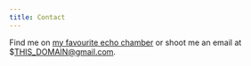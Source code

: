```yaml
---
title: Contact
---
```


Find me on [my favourite echo chamber](https://twitter.com/vsagar2109) or shoot
me an email at $THIS_DOMAIN@gmail.com.
